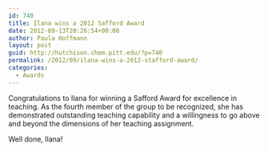 ```yaml
---
id: 740
title: Ilana wins a 2012 Safford Award
date: 2012-09-13T20:26:54+00:00
author: Paula Hoffmann
layout: post
guid: http://hutchison.chem.pitt.edu/?p=740
permalink: /2012/09/ilana-wins-a-2012-stafford-award/
categories:
  - Awards
---
```

Congratulations to Ilana for winning a Safford Award for excellence in teaching. As the fourth member of the group to be recognized, she has demonstrated outstanding teaching capability and a willingness to go above and beyond the dimensions of her teaching assignment.

Well done, Ilana!